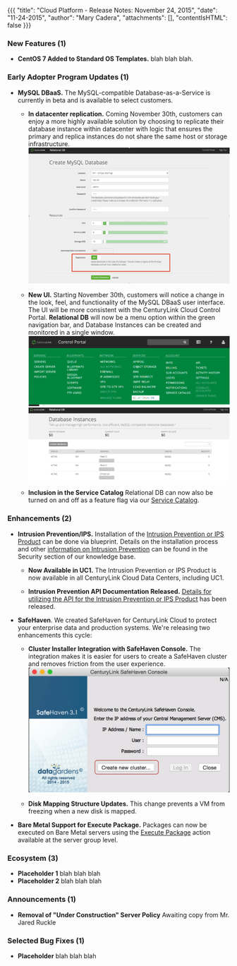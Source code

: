 {{{
"title": "Cloud Platform - Release Notes: November 24, 2015",
"date": "11-24-2015",
"author": "Mary Cadera",
"attachments": [],
"contentIsHTML": false
}}}

### New Features (1)

* __CentOS 7 Added to Standard OS Templates.__ blah blah blah.  
 

### Early Adopter Program Updates (1)

* __MySQL DBaaS.__ The MySQL-compatible Database-as-a-Service is currently in beta and is available to select customers.   

  * __In datacenter replication.__ Coming November 30th, customers can enjoy a more highly available solution by choosing to replicate their database instance within datacenter with logic that ensures the primary and replica instances do not share the same host or storage infrastructure.
  ![In DC Replication](../images/2015-11-24_releasenotes2.png)
  
  * __New UI.__ Starting November 30th, customers will notice a change in the look, feel, and functionality of the MySQL DBaaS user interface. The UI will be more consistent with the CenturyLink Cloud Control Portal. __Relational DB__ will now be a menu option within the green navigation bar, and Database Instances can be created and monitored in a single window.
  ![Navigation](../images/2015-11-24_releasenotes1.png)
  ![DB Instances](../images/2015-11-24_releasenotes3.png)
  * __Inclusion in the Service Catalog__ Relational DB can now also be turned on and off as a feature flag via our [Service Catalog](https://www.ctl.io/knowledge-base/general/getting-started-with-the-service-catalog/). 


### Enhancements (2)

* __Intrusion Prevention/IPS.__ Installation of the [Intrusion Prevention or IPS Product](https://www.ctl.io/intrusion-prevention-service/) can be done via blueprint.  Details on the installation process and other [information on Intrusion Prevention](https://www.ctl.io/knowledge-base/security/#1) can be found in the Security section of our knowledge base.

  * __Now Available in UC1.__ The Intrusion Prevention or IPS Product is now available in all CenturyLink Cloud Data Centers, including UC1.

  * __Intrusion Prevention API Documentation Released.__ [Details for utilizing the API for the Intrusion Prevention or IPS Product](https://www.ctl.io/knowledge-base/security/ips-api/) has been released.

* __SafeHaven__. We created SafeHaven for CenturyLink Cloud to protect your enterprise data and production systems. We're releasing two enhancements this cycle:

  * __Cluster Installer Integration with SafeHaven Console.__ The integration makes it is easier for users to create a SafeHaven cluster and removes friction from the user experience.
  ![SafeHaven Console](../images/2015-11-24_releasenotes4.png)

  * __Disk Mapping Structure Updates.__ This change prevents a VM from freezing when a new disk is mapped.

* __Bare Metal Support for Execute Package.__ Packages can now be executed on Bare Metal servers using the [Execute Package](https://www.ctl.io/knowledge-base/servers/using-group-tasks-to-install-software-and-run-scripts-on-groups/) action available at the server group level.
  
### Ecosystem (3)

* __Placeholder 1__ blah blah blah
* __Placeholder 2__ blah blah blah

### Announcements (1)

* __Removal of "Under Construction" Server Policy__ Awaiting copy from Mr. Jared Ruckle

### Selected Bug Fixes (1)

* __Placeholder__ blah blah blah
